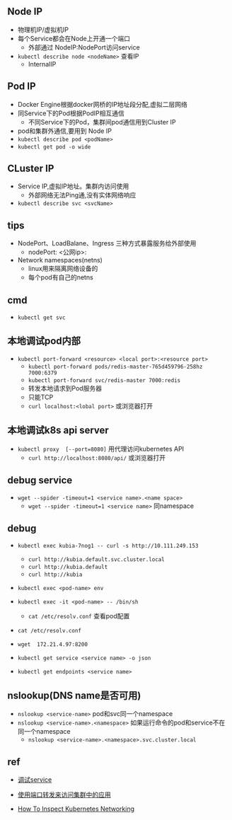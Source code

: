 ## Node IP
+ 物理机IP/虚拟机IP
+ 每个Service都会在Node上开通一个端口
    + 外部通过 NodeIP:NodePort访问service
+ `kubectl describe node <nodeName>` 查看IP
    + InternalIP

## Pod IP
+ Docker Engine根据docker网桥的IP地址段分配,虚拟二层网络
+ 同Service下的Pod根据PodIP相互通信
    + 不同Service下的Pod，集群间pod通信用到Cluster IP
+ pod和集群外通信,要用到 Node IP
+ `kubectl describe pod <podName>`
+ `kubectl get pod -o wide`

## CLuster IP
+ Service IP,虚拟IP地址。集群内访问使用
    + 外部网络无法Ping通,没有实体网络响应
+ `kubectl describe svc <svcName>`



## tips
+ NodePort、LoadBalane、Ingress 三种方式暴露服务给外部使用
  + nodePort: <公网ip>:<nodePort>
+ Network namespaces(netns)
    + linux用来隔离网络设备的
    + 每个pod有自己的netns

## cmd
+ `kubectl get svc`



## 本地调试pod内部
+ `kubectl port-forward <resource> <local port>:<resource port>`
    + `kubectl port-forward pods/redis-master-765d459796-258hz 7000:6379`
    + `kubectl port-forward svc/redis-master 7000:redis`
    + 转发本地请求到Pod服务器
    + 只能TCP
    + `curl localhost:<lobal port>`   或浏览器打开


## 本地调试k8s api server
+ `kubectl proxy  [--port=8080]`  用代理访问kubernetes API
    + `curl http://localhost:8080/api/`   或浏览器打开


## debug service
+ `wget --spider -timeout=1 <service name>.<name space>`
  + `wget --spider -timeout=1 <service name>` 同namespace


## debug
+ `kubectl exec kubia-7nog1 -- curl -s http://10.111.249.153`
  + `curl http://kubia.default.svc.cluster.local`
  + `curl http://kubia.default`
  + `curl http://kubia`
+ `kubectl exec <pod-name> env`
+ `kubectl exec -it <pod-name> -- /bin/sh`
  + `cat /etc/resolv.conf` 查看pod配置


+ `cat /etc/resolv.conf`
<!-- Pod中是否可以通过IP访问service -->
+ `wget  172.21.4.97:8200`
<!-- 查看service配置 -->
+ `kubectl get service <service name> -o json`
<!-- 查看endpoints -->
+ `kubectl get endpoints <service name>`

## nslookup(DNS name是否可用)
<!-- Pod是否可以通过DNS name访问service -->
+ `nslookup <service-name>` pod和svc同一个namespace
+ `nslookup <service-name>.<namespace>` 如果运行命令的pod和service不在同一个namespace
  + `nslookup <service-name>.<namespace>.svc.cluster.local`




## ref
+ [调试service](https://kubernetes.io/zh/docs/tasks/debug-application-cluster/debug-service/)
+ [使用端口转发来访问集群中的应用](https://kubernetes.io/zh/docs/tasks/access-application-cluster/port-forward-access-application-cluster/)

+ [How To Inspect Kubernetes Networking](https://www.digitalocean.com/community/tutorials/how-to-inspect-kubernetes-networking)